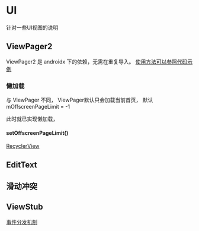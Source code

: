 # UI
针对一些UI视图的说明

## ViewPager2

ViewPager2 是 androidx 下的依赖，无需在重复导入。
[使用方法可以参照代码示例](UIActivity.kt)

### 懒加载

与 ViewPager 不同， ViewPager默认只会加载当前首页， 默认 mOffscreenPageLimit = -1

此时就已实现懒加载，

#### setOffscreenPageLimit()


[RecyclerView](home)





## EditText



## 滑动冲突


## ViewStub

[事件分发机制](event)

